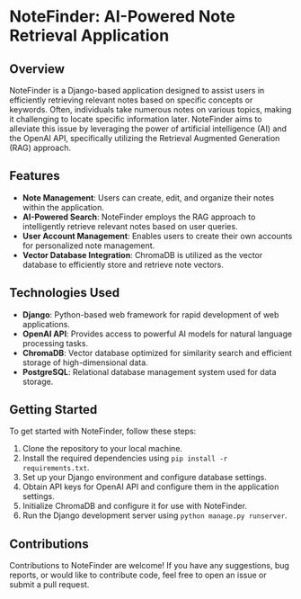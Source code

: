 # NoteFinder: AI-Powered Note Retrieval Application

## Overview

NoteFinder is a Django-based application designed to assist users in efficiently retrieving relevant notes based on specific concepts or keywords. Often, individuals take numerous notes on various topics, making it challenging to locate specific information later. NoteFinder aims to alleviate this issue by leveraging the power of artificial intelligence (AI) and the OpenAI API, specifically utilizing the Retrieval Augmented Generation (RAG) approach.

## Features

- **Note Management**: Users can create, edit, and organize their notes within the application.
- **AI-Powered Search**: NoteFinder employs the RAG approach to intelligently retrieve relevant notes based on user queries.
- **User Account Management**: Enables users to create their own accounts for personalized note management.
- **Vector Database Integration**: ChromaDB is utilized as the vector database to efficiently store and retrieve note vectors.

## Technologies Used

- **Django**: Python-based web framework for rapid development of web applications.
- **OpenAI API**: Provides access to powerful AI models for natural language processing tasks.
- **ChromaDB**: Vector database optimized for similarity search and efficient storage of high-dimensional data.
- **PostgreSQL**: Relational database management system used for data storage.

## Getting Started

To get started with NoteFinder, follow these steps:

1. Clone the repository to your local machine.
2. Install the required dependencies using `pip install -r requirements.txt`.
3. Set up your Django environment and configure database settings.
4. Obtain API keys for OpenAI API and configure them in the application settings.
5. Initialize ChromaDB and configure it for use with NoteFinder.
6. Run the Django development server using `python manage.py runserver`.

## Contributions

Contributions to NoteFinder are welcome! If you have any suggestions, bug reports, or would like to contribute code, feel free to open an issue or submit a pull request.
